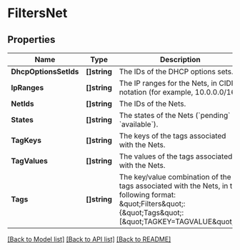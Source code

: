 # FiltersNet

## Properties

Name | Type | Description | Notes
------------ | ------------- | ------------- | -------------
**DhcpOptionsSetIds** | **[]string** | The IDs of the DHCP options sets. | [optional] 
**IpRanges** | **[]string** | The IP ranges for the Nets, in CIDR notation (for example, 10.0.0.0/16). | [optional] 
**NetIds** | **[]string** | The IDs of the Nets. | [optional] 
**States** | **[]string** | The states of the Nets (&#x60;pending&#x60; \\| &#x60;available&#x60;). | [optional] 
**TagKeys** | **[]string** | The keys of the tags associated with the Nets. | [optional] 
**TagValues** | **[]string** | The values of the tags associated with the Nets. | [optional] 
**Tags** | **[]string** | The key/value combination of the tags associated with the Nets, in the following format: \&quot;Filters\&quot;:{\&quot;Tags\&quot;:[\&quot;TAGKEY&#x3D;TAGVALUE\&quot;]}. | [optional] 

[[Back to Model list]](../README.md#documentation-for-models) [[Back to API list]](../README.md#documentation-for-api-endpoints) [[Back to README]](../README.md)


